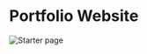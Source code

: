 # Portfolio Website
![Starter page](https://github.com/iamahmedsalah/portfolio-website/assets/94718337/20681791-03f7-41a5-8845-81540ae5c9b7)
